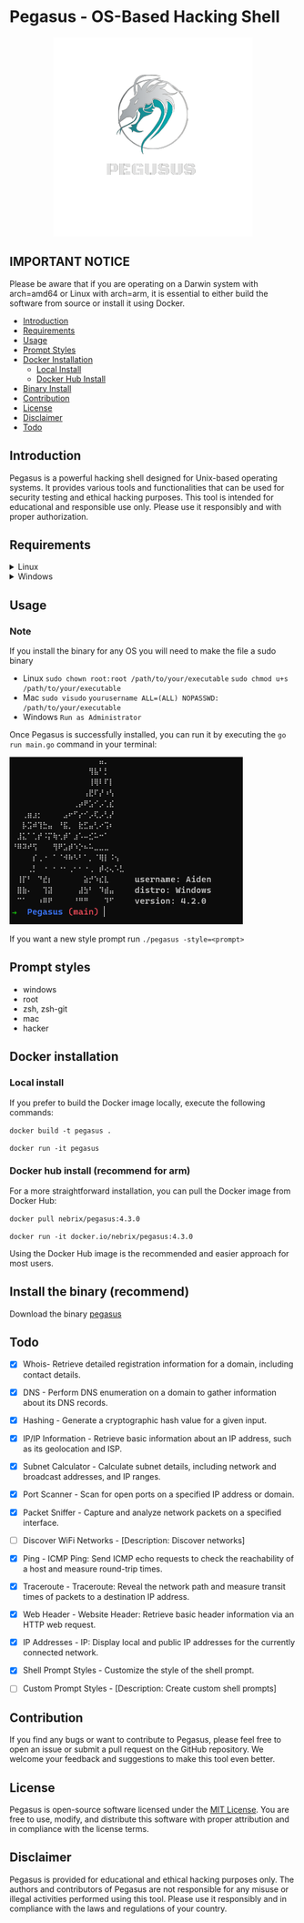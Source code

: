 # Pegasus - OS-Based Hacking Shell

<p align="center">
    <img src="images/pegasus.png" alt="pegasus logo">
</p>

## IMPORTANT NOTICE
Please be aware that if you are operating on a Darwin system with arch=amd64 or Linux with arch=arm, it is essential to either build the software from source or install it using Docker.

<!-- TOC -->
- [Introduction](#introduction)
- [Requirements](#requirements)
- [Usage](#usage)
- [Prompt Styles](#prompt-styles)
- [Docker Installation](#docker-installation)
    - [Local Install](#local-install)
    - [Docker Hub Install](#docker-hub-install)
- [Binary Install](#install-the-binary-recommend)
- [Contribution](#contribution)
- [License](#license)
- [Disclaimer](#disclaimer)
- [Todo](#todo)
<!-- TOC -->

## Introduction

Pegasus is a powerful hacking shell designed for Unix-based operating systems. It provides various tools and functionalities that can be used for security testing and ethical hacking purposes. This tool is intended for educational and responsible use only. Please use it responsibly and with proper authorization.

## Requirements
<details>
<summary>Linux</summary>

<code>sudo apt install libpcap-dev</code> 

</details>

<details>
<summary>Windows</summary>

<code>Install [npcap](https://npcap.com/)</code>

</details>

## Usage

### Note
If you install the binary for any OS you will need to make the file a sudo binary
- Linux
    `sudo chown root:root /path/to/your/executable`
    `sudo chmod u+s /path/to/your/executable`
- Mac
    `sudo visudo`
    `yourusername ALL=(ALL) NOPASSWD: /path/to/your/executable`
- Windows
    `Run as Administrator`

Once Pegasus is successfully installed, you can run it by executing the `go run main.go` command in your terminal:

![Pegasus Terminal](images/recent.png)

If you want a new style prompt run `./pegasus -style=<prompt>`
## Prompt styles

- windows
- root
- zsh, zsh-git
- mac
- hacker

## Docker installation

### Local install
If you prefer to build the Docker image locally, execute the following commands:

`docker build -t pegasus .`

`docker run -it pegasus`

### Docker hub install (recommend for arm)
For a more straightforward installation, you can pull the Docker image from Docker Hub:

`docker pull nebrix/pegasus:4.3.0`

`docker run -it docker.io/nebrix/pegasus:4.3.0`

Using the Docker Hub image is the recommended and easier approach for most users.

## Install the binary (recommend)

Download the binary [pegasus](https://github.com/Nebrix/Pegasus/releases)

## Todo

- [X] Whois- Retrieve detailed registration information for a domain, including contact details.
- [X] DNS - Perform DNS enumeration on a domain to gather information about its DNS records.
- [X] Hashing - Generate a cryptographic hash value for a given input.
- [X] IP/IP Information - Retrieve basic information about an IP address, such as its geolocation and ISP.
- [X] Subnet Calculator - Calculate subnet details, including network and broadcast addresses, and IP ranges.

- [X] Port Scanner - Scan for open ports on a specified IP address or domain.
- [X] Packet Sniffer - Capture and analyze network packets on a specified interface.
- [ ] Discover WiFi Networks - [Description: Discover networks]

- [X] Ping - ICMP Ping: Send ICMP echo requests to check the reachability of a host and measure round-trip times.
- [X] Traceroute - Traceroute: Reveal the network path and measure transit times of packets to a destination IP address.
- [X] Web Header - Website Header: Retrieve basic header information via an HTTP web request.
- [X] IP Addresses - IP: Display local and public IP addresses for the currently connected network.

- [X] Shell Prompt Styles - Customize the style of the shell prompt.
- [ ] Custom Prompt Styles - [Description: Create custom shell prompts]

## Contribution

If you find any bugs or want to contribute to Pegasus, please feel free to open an issue or submit a pull request on the GitHub repository. We welcome your feedback and suggestions to make this tool even better.

## License

Pegasus is open-source software licensed under the [MIT License](https://github.com/Codezz-ops/Pegasus-Go/blob/main/COPYING). You are free to use, modify, and distribute this software with proper attribution and in compliance with the license terms.

## Disclaimer

Pegasus is provided for educational and ethical hacking purposes only. The authors and contributors of Pegasus are not responsible for any misuse or illegal activities performed using this tool. Please use it responsibly and in compliance with the laws and regulations of your country.
